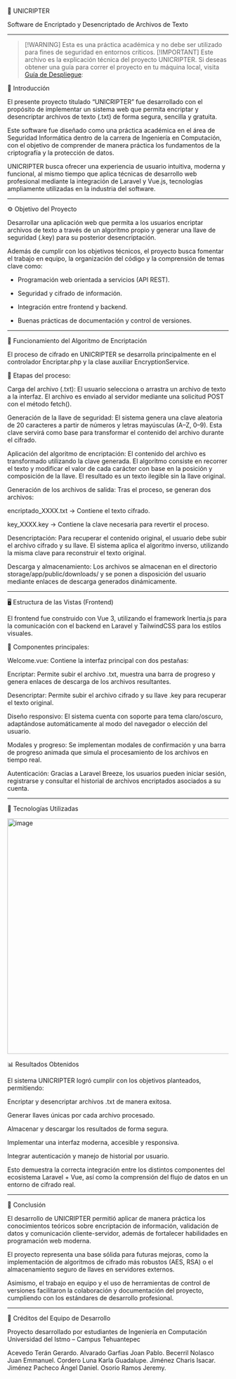 🧩 UNICRIPTER

Software de Encriptado y Desencriptado de Archivos de Texto

-------------------------------------------------------------


> [!WARNING] Esta es una práctica académica y no debe ser utilizado para fines de seguridad en entornos críticos.
> [!IMPORTANT] Este archivo es la explicación técnica del proyecto UNICRIPTER. Si deseas obtener una guía para correr el proyecto en tu máquina local, visita [Guía de Despliegue](DEPLOY.md):

📖 Introducción

El presente proyecto titulado “UNICRIPTER” fue desarrollado con el propósito de implementar un sistema web que permita encriptar y desencriptar archivos de texto (.txt) de forma segura, sencilla y gratuita.

Este software fue diseñado como una práctica académica en el área de Seguridad Informática dentro de la carrera de Ingeniería en Computación, con el objetivo de comprender de manera práctica los fundamentos de la criptografía y la protección de datos.

UNICRIPTER busca ofrecer una experiencia de usuario intuitiva, moderna y funcional, al mismo tiempo que aplica técnicas de desarrollo web profesional mediante la integración de Laravel y Vue.js, tecnologías ampliamente utilizadas en la industria del software.

-------------------------------------------------------------

⚙️ Objetivo del Proyecto

Desarrollar una aplicación web que permita a los usuarios encriptar archivos de texto a través de un algoritmo propio y generar una llave de seguridad (.key) para su posterior desencriptación.

Además de cumplir con los objetivos técnicos, el proyecto busca fomentar el trabajo en equipo, la organización del código y la comprensión de temas clave como:

+ Programación web orientada a servicios (API REST).

+ Seguridad y cifrado de información.

+ Integración entre frontend y backend.

+ Buenas prácticas de documentación y control de versiones.
  
-------------------------------------------------------------

🧠 Funcionamiento del Algoritmo de Encriptación

El proceso de cifrado en UNICRIPTER se desarrolla principalmente en el controlador Encriptar.php y la clase auxiliar EncryptionService.

🔹 Etapas del proceso:

Carga del archivo (.txt):
El usuario selecciona o arrastra un archivo de texto a la interfaz.
El archivo es enviado al servidor mediante una solicitud POST con el método fetch().

Generación de la llave de seguridad:
El sistema genera una clave aleatoria de 20 caracteres a partir de números y letras mayúsculas (A–Z, 0–9).
Esta clave servirá como base para transformar el contenido del archivo durante el cifrado.

Aplicación del algoritmo de encriptación:
El contenido del archivo es transformado utilizando la clave generada.
El algoritmo consiste en recorrer el texto y modificar el valor de cada carácter con base en la posición y composición de la llave.
El resultado es un texto ilegible sin la llave original.

Generación de los archivos de salida:
Tras el proceso, se generan dos archivos:

encriptado_XXXX.txt → Contiene el texto cifrado.

key_XXXX.key → Contiene la clave necesaria para revertir el proceso.

Desencriptación:
Para recuperar el contenido original, el usuario debe subir el archivo cifrado y su llave.
El sistema aplica el algoritmo inverso, utilizando la misma clave para reconstruir el texto original.

Descarga y almacenamiento:
Los archivos se almacenan en el directorio storage/app/public/downloads/ y se ponen a disposición del usuario mediante enlaces de descarga generados dinámicamente.

-------------------------------------------------------------

🖥️ Estructura de las Vistas (Frontend)

El frontend fue construido con Vue 3, utilizando el framework Inertia.js para la comunicación con el backend en Laravel y TailwindCSS para los estilos visuales.

🔹 Componentes principales:

Welcome.vue:
Contiene la interfaz principal con dos pestañas:

Encriptar: Permite subir el archivo .txt, muestra una barra de progreso y genera enlaces de descarga de los archivos resultantes.

Desencriptar: Permite subir el archivo cifrado y su llave .key para recuperar el texto original.

Diseño responsivo:
El sistema cuenta con soporte para tema claro/oscuro, adaptándose automáticamente al modo del navegador o elección del usuario.

Modales y progreso:
Se implementan modales de confirmación y una barra de progreso animada que simula el procesamiento de los archivos en tiempo real.

Autenticación:
Gracias a Laravel Breeze, los usuarios pueden iniciar sesión, registrarse y consultar el historial de archivos encriptados asociados a su cuenta.

-------------------------------------------------------------

🧩 Tecnologías Utilizadas

<img width="1001" height="536" alt="image" src="https://github.com/user-attachments/assets/8a6ecb54-51cd-4a90-803a-2b0af6a9311b" />

📊 Resultados Obtenidos

El sistema UNICRIPTER logró cumplir con los objetivos planteados, permitiendo:

Encriptar y desencriptar archivos .txt de manera exitosa.

Generar llaves únicas por cada archivo procesado.

Almacenar y descargar los resultados de forma segura.

Implementar una interfaz moderna, accesible y responsiva.

Integrar autenticación y manejo de historial por usuario.

Esto demuestra la correcta integración entre los distintos componentes del ecosistema Laravel + Vue, así como la comprensión del flujo de datos en un entorno de cifrado real.

-------------------------------------------------------------

🧾 Conclusión

El desarrollo de UNICRIPTER permitió aplicar de manera práctica los conocimientos teóricos sobre encriptación de información, validación de datos y comunicación cliente-servidor, además de fortalecer habilidades en programación web moderna.

El proyecto representa una base sólida para futuras mejoras, como la implementación de algoritmos de cifrado más robustos (AES, RSA) o el almacenamiento seguro de llaves en servidores externos.

Asimismo, el trabajo en equipo y el uso de herramientas de control de versiones facilitaron la colaboración y documentación del proyecto, cumpliendo con los estándares de desarrollo profesional.

-------------------------------------------------------------

👥 Créditos del Equipo de Desarrollo

Proyecto desarrollado por estudiantes de Ingeniería en Computación
Universidad del Istmo – Campus Tehuantepec

Acevedo Terán Gerardo.
Alvarado Garfias Joan Pablo. 
Becerril Nolasco Juan Emmanuel.
Cordero Luna Karla Guadalupe.
Jiménez Charis Isacar.
Jiménez Pacheco Ángel Daniel.
Osorio Ramos Jeremy.
